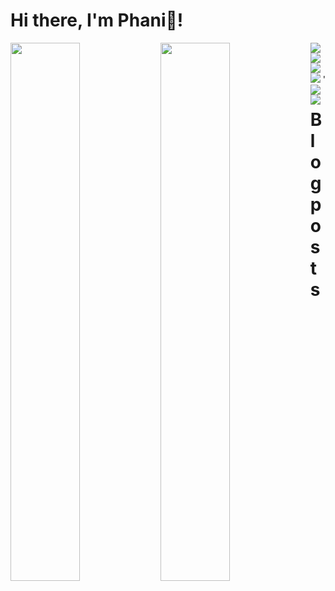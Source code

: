 # Hi there, I'm Phani👋!
<img align='Left' width=" 47%" src="https://github-readme-stats.vercel.app/api?username=Phani-LP&show_icons=true&theme=radical"/>
<img align='Left' width="47%"  src="https://github-readme-stats.vercel.app/api/top-langs/?username=Phani-LP&layout=compact"/>
<img align='Left' src="https://img.shields.io/badge/c-%2300599C.svg?style=for-the-badge&logo=c&logoColor=white" />
<img align='Left' src="https://img.shields.io/badge/python-3670A0?style=for-the-badge&logo=python&logoColor=ffdd54"/>
<img align='Left' src="https://img.shields.io/badge/html5-%23E34F26.svg?style=for-the-badge&logo=html5&logoColor=white"/>
<img  src="https://img.shields.io/badge/css3-%231572B6.svg?style=for-the-badge&logo=css3&logoColor=white"/>
<img align='Left' src="https://img.shields.io/badge/mysql-%2300f.svg?style=for-the-badge&logo=mysql&logoColor=white"/>
<img align='Left' src="https://img.shields.io/badge/unity-%23000000.svg?style=for-the-badge&logo=unity&logoColor=white"/>'

# Blog posts
<!-- BLOG-POST-LIST:START -->
<!-- BLOG-POST-LIST:END -->